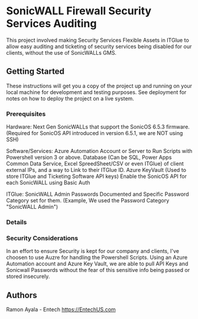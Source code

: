 # SonicWALL Firewall Security Services Auditing

This project involved making Security Services Flexible Assets in ITGlue to allow easy auditing and ticketing of security services being disabled for our clients, without the use of SonicWALLs GMS.

## Getting Started

These instructions will get you a copy of the project up and running on your local machine for development and testing purposes. See deployment for notes on how to deploy the project on a live system.

### Prerequisites

Hardware:
    Next Gen SonicWALLs that support the SonicOS 6.5.3 firmware. (Required for SonicOS API introduced in version 6.5.1, we are NOT using SSH)

Software/Services:
    Azure Automation Account or Server to Run Scripts with Powershell version 3 or above.
    Database (Can be SQL, Power Apps Common Data Service, Excel SpreedSheet/CSV or even ITGlue) of client external IPs, and a way to Link to their ITGlue ID.
    Azure KeyVault (Used to store ITGlue and Ticketing Software API keys)
    Enable the SonicOS API for each SonicWALL using Basic Auth

ITGlue:
    SonicWALL Admin Passwords Documented and Specific Password Category set for them. (Example, We used the Password Category "SonicWALL Admin")


### Details


### Security Considerations

In an effort to ensure Security is kept for our company and clients, I've choosen to use Auzre for handling the Powershell Scripts.
Using an Azure Automation account and Azure Key Vault, we are able to pull API Keys and Sonicwall Passwords without the fear of this sensitive info being passed or stored insecurely.

## Authors

Ramon Ayala - Entech
https://EntechUS.com